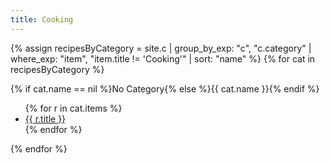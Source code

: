 ```yaml
---
title: Cooking
---
```


{% assign recipesByCategory = site.c | group_by_exp: "c", "c.category" | where_exp: "item", "item.title != 'Cooking'" | sort: "name" %}
{% for cat in recipesByCategory %}

  {% if cat.name == nil %}No Category{% else %}{{ cat.name }}{% endif %}

  <ul class="index">
    {% for r in cat.items %}
      <li><a href="{{ r.url }}">{{ r.title }}</a></li>
    {% endfor %}
  </ul>
  
{% endfor %}

<style>
  @media (min-width: 45rem) {           /* ≈ 720 px and up */
    main {                              /* or #content if your layout uses it */
        column-count: 3;              /* ask for up to three columns        */
        column-gap: 2rem;             /* space between the columns          */
    }

    /* keep each category together so headings don't split */
    h2, h3, ul {
        break-inside: avoid;
        -webkit-column-break-inside: avoid;
    }
}
</style>
